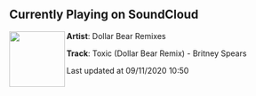 ## Currently Playing on SoundCloud

[<img align="left" width="100" src="https://i1.sndcdn.com/artworks-SlCB66aFslRyuKDP-ya0sdA-t50x50.jpg">](https://soundcloud.com/dollarbearremixes/toxic-dollar-bear-remix-britney-spears)

**Artist**: Dollar Bear Remixes 

**Track**: Toxic (Dollar Bear Remix) - Britney Spears

Last updated at 09/11/2020 10:50
